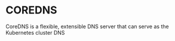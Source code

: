 # COREDNS

CoreDNS is a flexible, extensible DNS server that can serve as the Kubernetes cluster DNS

